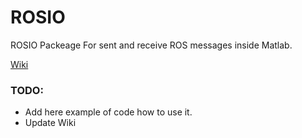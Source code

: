 # ROSIO
ROSIO Packeage For sent and receive ROS messages inside Matlab.

[Wiki](http://wiki.ros.org/rosio)

### TODO:
* Add here example of code how to use it.
* Update Wiki
